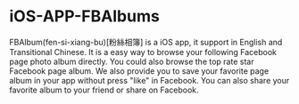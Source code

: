 iOS-APP-FBAlbums
================

  FBAlbum(fen-si-xiang-bu)[粉絲相簿] is a iOS app, it support in English and Transitional Chinese.
  It is a easy way to browse your following Facebook page photo album directly. You could also browse the top rate star   Facebook page album. 
  We also provide you to save your favorite page album in your app without press "like" in Facebook. 
  You can also share your favorite album to your friend or share on Facebook.
